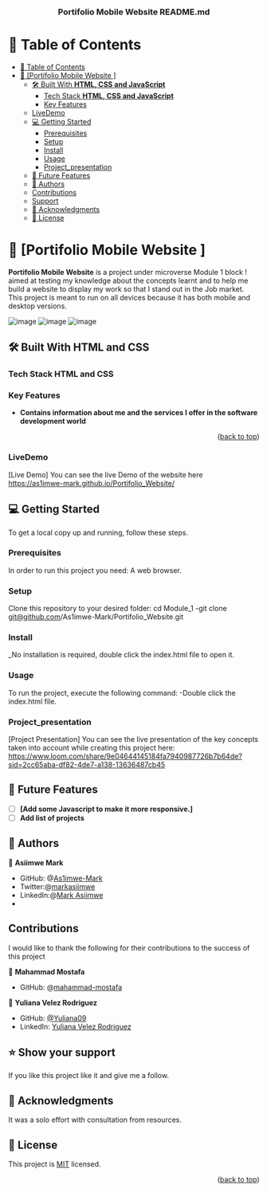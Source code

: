 <a name="readme-top"></a>


<div align="center">
  

  <h3><b>Portifolio Mobile Website README.md</b></h3>

</div>

# 📗 Table of Contents

- [📗 Table of Contents](#-table-of-contents)
- [📖 \[Portifolio Mobile Website \] ](#-portifolio-mobile-website--)
  - [🛠 Built With **HTML, CSS and JavaScript**](#-built-with-html-and-css)
    - [Tech Stack **HTML, CSS and JavaScript**](#tech-stack-html-and-css)
    - [Key Features ](#key-features-)
  - [LiveDemo](#livedemo)
  - [💻 Getting Started ](#-getting-started-)
    - [Prerequisites](#prerequisites)
    - [Setup](#setup)
    - [Install](#install)
    - [Usage](#usage)
    - [Project_presentation](#project_presentation)
  - [🔭 Future Features ](#-future-features-)
  - [👥 Authors ](#-authors-)
  - [Contributions](#contributions)
  - [Support](#support)
  - [🙏 Acknowledgments](#acknowledgments)
  - [📝 License ](#-license-)


# 📖 [Portifolio Mobile Website ] <a name="about-project"></a>
**Portifolio Mobile Website** is a project under microverse Module 1 block ! aimed at testing my knowledge about the concepts learnt and to help me build a website to display my work so that I stand out in the Job market.
This project is meant to run on all devices because it has both mobile and desktop versions.

![image](https://github.com/As1imwe-Mark/Portifolio_toolbar_and_headline_section/assets/100065970/80b2bb40-54c8-4ebb-9ae9-7c30991bc7d9)
![image](https://github.com/As1imwe-Mark/Portifolio_Website/assets/100065970/fd0cfa20-fbb7-4cb9-bb05-49638f28bd40)
![image](https://github.com/As1imwe-Mark/Portifolio_Website/assets/100065970/b5f2481d-99ca-42e1-bed6-d5ac9a892b9b)



## 🛠 Built With **HTML and CSS**

### Tech Stack **HTML and CSS**
### Key Features <a name="key-features"></a>
- **Contains information about me and the services I offer in the software development world**

<p align="right">(<a href="#readme-top">back to top</a>)</p>

### LiveDemo
[Live Demo] You can see the live Demo of the website here https://as1imwe-mark.github.io/Portifolio_Website/

## 💻 Getting Started <a name="getting-started"></a>

To get a local copy up and running, follow these steps.

### Prerequisites

In order to run this project you need: A web browser.
### Setup

Clone this repository to your desired folder:
cd Module_1 
-git clone git@github.com/As1imwe-Mark/Portifolio_Website.git

### Install

_No installation is required, double click the index.html file to open it.

### Usage

To run the project, execute the following command:
-Double click the index.html file.

### Project_presentation
[Project Presentation] You can see the live presentation of the key concepts taken into account while creating this project here: https://www.loom.com/share/9e04644145184fa7940987726b7b64de?sid=2cc65aba-df82-4de7-a138-13636487cb45

## 🔭 Future Features <a name="future-features"></a>

- [ ] **[Add some Javascript to make it more responsive.]**
- [ ]  **Add list of projects**

## 👥 Authors <a name="authors"></a>

👤 **Asiimwe Mark**

- GitHub: @[As1imwe-Mark](https://github.com/As1imwe-Mark)
- Twitter:@[markasiimwe](https://twitter.com/MarkAsiimwe?t=fPfXM4CV3OU6gKMNB1RGDA&s=09)
- LinkedIn:@[Mark Asiimwe](https://www.linkedin.com/in/mark-asiimwe-0ab0611ab)
- 
## Contributions

I would like to thank the following for their contributions to the success of this project

👤 **Mahammad Mostafa**
- GitHub: @[mahammad-mostafa](https://github.com/mahammad-mostafa)

 👤 **Yuliana Velez Rodriguez**
- GitHub: [@Yuliana09](https://github.com/Yulianav09)
- LinkedIn: [Yuliana Velez Rodriguez](https://www.linkedin.com/in/yuliana-velez-rodriguez/)

## ⭐️ Show your support <a name="support"></a>
 
If you like this project like it and give me a follow.


## 🙏 Acknowledgments <a name="acknowledgements"></a>

It was a solo effort with consultation from resources.



## 📝 License <a name="license"></a>

This project is [MIT](./LICENSE) licensed.


<p align="right">(<a href="#readme-top">back to top</a>)</p>
